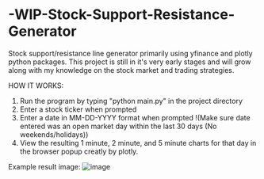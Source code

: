 # -WIP-Stock-Support-Resistance-Generator
Stock support/resistance line generator primarily using yfinance and plotly python packages.
This project is still in it's very early stages and will grow along with my knowledge on the stock market and trading strategies.

HOW IT WORKS:
1. Run the program by typing "python main.py" in the project directory
2. Enter a stock ticker when prompted
3. Enter a date in MM-DD-YYYY format when prompted 
!(Make sure date entered was an open market day within the last 30 days (No weekends/holidays))
4. View the resulting 1 minute, 2 minute, and 5 minute charts for that day in the browser popup creatly by plotly.

Example result image:
![image](https://user-images.githubusercontent.com/98903500/203646572-41ad48c6-b4e0-4ace-aa9f-c693871071b0.png)
